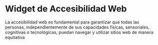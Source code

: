 # Widget de Accesibilidad Web

La accesibilidad web es fundamental para garantizar que todas las personas, independientemente de sus capacidades físicas, sensoriales, cognitivas o tecnológicas, puedan navegar y utilizar sitios web de manera equitativa
